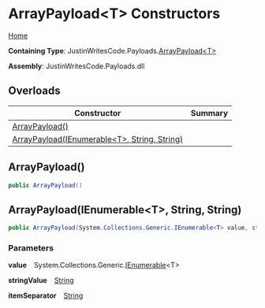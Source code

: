 # ArrayPayload\<T\> Constructors

[Home](../../../README.md)

**Containing Type**: JustinWritesCode\.Payloads\.[ArrayPayload\<T\>](../README.md)

**Assembly**: JustinWritesCode\.Payloads\.dll

## Overloads

| Constructor | Summary |
| ----------- | ------- |
| [ArrayPayload()](#846806095) | |
| [ArrayPayload(IEnumerable\<T\>, String, String)](#3328206305) | |

<a id="846806095"></a>

## ArrayPayload\(\) 

```csharp
public ArrayPayload()
```

<a id="3328206305"></a>

## ArrayPayload\(IEnumerable\<T\>, String, String\) 

```csharp
public ArrayPayload(System.Collections.Generic.IEnumerable<T> value, string stringValue = null, string itemSeparator = ", ")
```

### Parameters

**value** &ensp; System\.Collections\.Generic\.[IEnumerable](https://docs.microsoft.com/en-us/dotnet/api/system.collections.generic.ienumerable-1)\<T\>

**stringValue** &ensp; [String](https://docs.microsoft.com/en-us/dotnet/api/system.string)

**itemSeparator** &ensp; [String](https://docs.microsoft.com/en-us/dotnet/api/system.string)